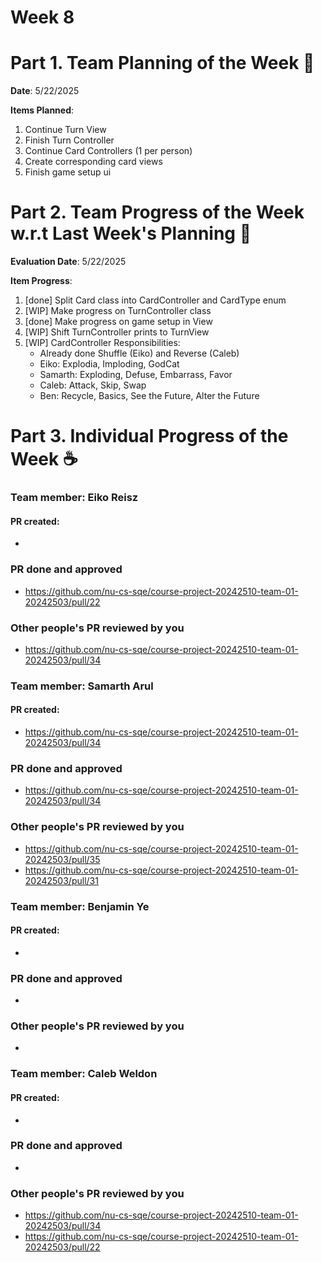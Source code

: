 # Week 8

# Part 1. Team Planning of the Week :ledger:
**Date**: 5/22/2025

**Items Planned**:
1. Continue Turn View
2. Finish Turn Controller
3. Continue Card Controllers (1 per person)
4. Create corresponding card views
5. Finish game setup ui

# Part 2. Team Progress of the Week w.r.t Last Week's Planning :green_book:
**Evaluation Date**: 5/22/2025

**Item Progress**:
1. [done] Split Card class into CardController and CardType enum
2. [WIP] Make progress on TurnController class
3. [done] Make progress on game setup in View
4. [WIP] Shift TurnController prints to TurnView
8. [WIP] CardController Responsibilities:
    - Already done Shuffle (Eiko) and Reverse (Caleb)
    - Eiko: Explodia, Imploding, GodCat
    - Samarth: Exploding, Defuse, Embarrass, Favor
    - Caleb: Attack, Skip, Swap
    - Ben: Recycle, Basics, See the Future, Alter the Future

# Part 3. Individual Progress of the Week :coffee:

### Team member: Eiko Reisz
#### PR created:
- 

### PR done and approved
- https://github.com/nu-cs-sqe/course-project-20242510-team-01-20242503/pull/22

### Other people's PR reviewed by you
- https://github.com/nu-cs-sqe/course-project-20242510-team-01-20242503/pull/34


### Team member: Samarth Arul
#### PR created:
- https://github.com/nu-cs-sqe/course-project-20242510-team-01-20242503/pull/34

### PR done and approved
- https://github.com/nu-cs-sqe/course-project-20242510-team-01-20242503/pull/34

### Other people's PR reviewed by you
- https://github.com/nu-cs-sqe/course-project-20242510-team-01-20242503/pull/35
- https://github.com/nu-cs-sqe/course-project-20242510-team-01-20242503/pull/31


### Team member: Benjamin Ye
#### PR created:
- 

### PR done and approved
- 

### Other people's PR reviewed by you
- 


### Team member: Caleb Weldon
#### PR created:
- 

### PR done and approved
- 

### Other people's PR reviewed by you
- https://github.com/nu-cs-sqe/course-project-20242510-team-01-20242503/pull/34
- https://github.com/nu-cs-sqe/course-project-20242510-team-01-20242503/pull/22

